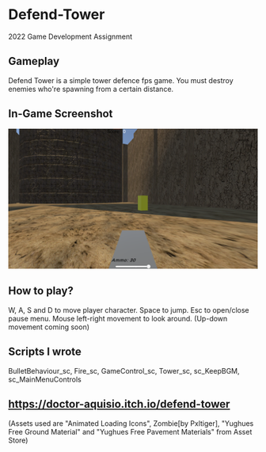 # Defend-Tower
2022 Game Development Assignment

## Gameplay
Defend Tower is a simple tower defence fps game. You must destroy enemies who're spawning from a certain distance.

## In-Game Screenshot
![](ingamepicture.png)

## How to play?
W, A, S and D to move player character.
Space to jump.
Esc to open/close pause menu.
Mouse left-right movement to look around. (Up-down movement coming soon)

## Scripts I wrote 
BulletBehaviour_sc,
Fire_sc,
GameControl_sc,
Tower_sc,
sc_KeepBGM,
sc_MainMenuControls


## https://doctor-aquisio.itch.io/defend-tower

(Assets used are "Animated Loading Icons", Zombie[by Pxltiger], "Yughues Free Ground Material" and "Yughues Free Pavement Materials" from Asset Store)
